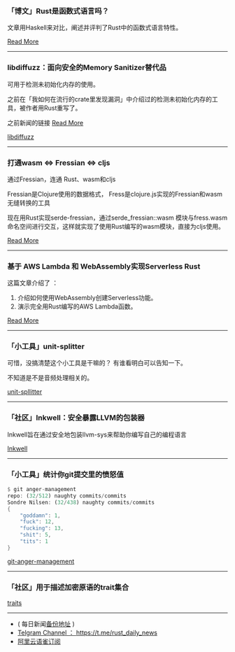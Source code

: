 ### 「博文」Rust是函数式语言吗？

文章用Haskell来对比，阐述并评判了Rust中的函数式语言特性。

[Read More](https://www.fpcomplete.com/blog/2018/10/is-rust-functional)

---

### libdiffuzz：面向安全的Memory Sanitizer替代品

可用于检测未初始化内存的使用。

之前在「我如何在流行的crate里发现漏洞」中介绍过的检测未初始化内存的工具，被作者用Rust重写了。

之前新闻的链接 [Read More](https://t.me/rust_daily_news/1308)

[libdiffuzz](https://github.com/Shnatsel/libdiffuzz)

---

### 打通wasm <=> Fressian <=> cljs

通过Fressian，连通 Rust、wasm和cljs

Fressian是Clojure使用的数据格式， Fress是clojure.js实现的Fressian和wasm无缝转换的工具

现在用Rust实现serde-fressian，通过serde_fressian::wasm 模块与fress.wasm命名空间进行交互，这样就实现了使用Rust编写的wasm模块，直接为cljs使用。


[Read More](https://pkpkpk.github.io/wasm%E2%A5%AAfressian%E2%A5%ADcljs.html)

---

### 基于 AWS Lambda 和 WebAssembly实现Serverless Rust

这篇文章介绍了 ：

1. 介绍如何使用WebAssembly创建Serverless功能。
2. 演示完全用Rust编写的AWS Lambda函数。

[Read More](https://blog.scottlogic.com/2018/10/18/serverless-rust.html)

---

### 「小工具」unit-splitter

可惜，没搞清楚这个小工具是干嘛的？ 有谁看明白可以告知一下。

不知道是不是音频处理相关的。

[unit-spllitter](https://github.com/Geemili/unit-splitter)

---

### 「社区」Inkwell：安全暴露LLVM的包装器

Inkwell旨在通过安全地包装llvm-sys来帮助你编写自己的编程语言

[Inkwell](https://github.com/TheDan64/inkwell)

---

### 「小工具」统计你git提交里的愤怒值

```rust
$ git anger-management
repo: (32/512) naughty commits/commits
Sondre Nilsen: (32/438) naughty commits/commits
{
    "goddamn": 1,
    "fuck": 12,
    "fucking": 13,
    "shit": 5,
    "tits": 1
}
```

[git-anger-management](https://github.com/sondr3/git-anger-management)

---

### 「社区」用于描述加密原语的trait集合

[traits](https://github.com/RustCrypto/traits)

---

- ( 每日新闻[备份地址](https://github.com/RustStudy/rust_daily_news) )
- [Telgram Channel ： https://t.me/rust_daily_news ](https://t.me/rust_daily_news )
- [阿里云语雀订阅](https://www.yuque.com/chaosbot/rustnews)
